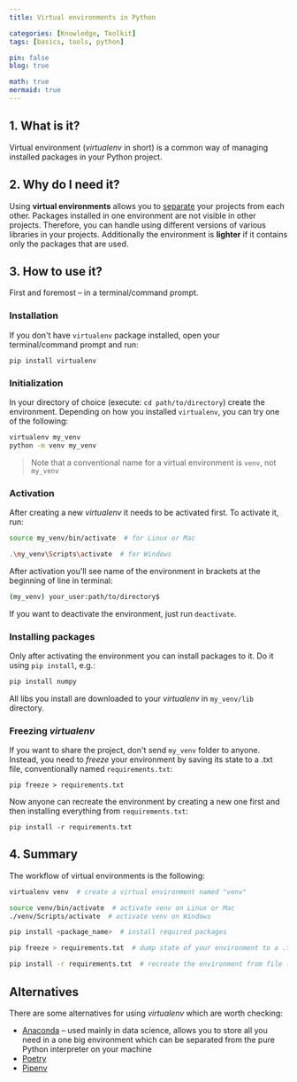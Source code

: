 ```yaml
---
title: Virtual environments in Python

categories: [Knowledge, Toolkit]
tags: [basics, tools, python]

pin: false
blog: true

math: true
mermaid: true
---
```


## 1. What is it?
Virtual environment (_virtualenv_ in short) is a common way of managing installed packages in your Python project.


## 2. Why do I need it?
Using **virtual environments** allows you to <u>separate</u> your projects from each other. Packages installed in one environment are not visible in other projects. Therefore, you can handle using different versions of various libraries in your projects. Additionally the environment is **lighter** if it contains only the packages that are used. 


## 3. How to use it?

First and foremost – in a terminal/command prompt.

### Installation
If you don't have `virtualenv` package installed, open your terminal/command prompt and run:

`pip install virtualenv`

### Initialization
In your directory of choice (execute: `cd path/to/directory`) create the environment. Depending on how you installed `virtualenv`, you can try one of the following:

```bash
virtualenv my_venv
python -m venv my_venv
```

> Note that a conventional name for a virtual environment is `venv`, not `my_venv`

### Activation
After creating a new *virtualenv* it needs to be activated first. To activate it, run:

```bash
source my_venv/bin/activate  # for Linux or Mac

.\my_venv\Scripts\activate  # for Windows
```

After activation you'll see name of the environment in brackets at the beginning of line in terminal:
```bash
(my_venv) your_user:path/to/directory$  
```

If you want to deactivate the environment, just run `deactivate`.

### Installing packages
Only after activating the environment you can install packages to it. Do it using `pip install`, e.g.:

```bash
pip install numpy
```

All libs you install are downloaded to your *virtualenv* in `my_venv/lib` directory.

### Freezing _virtualenv_
If you want to share the project, don't send `my_venv` folder to anyone. Instead, you need to _freeze_ your environment by saving its state to a .txt file, conventionally named `requirements.txt`:

`pip freeze > requirements.txt`

Now anyone can recreate the environment by creating a new one first and then installing everything from `requirements.txt`:

`pip install -r requirements.txt`

## 4. Summary
The workflow of virtual environments is the following:
```bash
virtualenv venv  # create a virtual environment named "venv"

source venv/bin/activate  # activate venv on Linux or Mac
./venv/Scripts/activate  # activate venv on Windows

pip install <package_name>  # install required packages

pip freeze > requirements.txt  # dump state of your environment to a .txt file

pip install -r requirements.txt  # recreate the environment from file (after creating a new one) 
```

## Alternatives
There are some alternatives for using _virtualenv_ which are worth checking:
- [Anaconda](https://www.anaconda.com/) – used mainly in data science, allows you to store all you need in a one big environment which can be separated from the pure Python interpreter on your machine
- [Poetry](https://python-poetry.org/)
- [Pipenv](https://pipenv.pypa.io/en/latest/)
